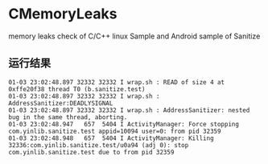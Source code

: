 # CMemoryLeaks
memory leaks check of C/C++
linux Sample and Android sample of Sanitize 
## 运行结果

```01-03 23:02:48.897 32332 32332 I wrap.sh : ==32336==ERROR: AddressSanitizer: stack-buffer-overflow on address 0xffe20f38 at pc 0xbd6d6675 bp 0xffe20ef8 sp 0xffe20ef4
01-03 23:02:48.897 32332 32332 I wrap.sh : READ of size 4 at 0xffe20f38 thread T0 (b.sanitize.test)
01-03 23:02:48.897 32332 32332 I wrap.sh : AddressSanitizer:DEADLYSIGNAL
01-03 23:02:48.897 32332 32332 I wrap.sh : AddressSanitizer: nested bug in the same thread, aborting.
01-03 23:02:48.947   657  5404 I ActivityManager: Force stopping com.yinlib.sanitize.test appid=10094 user=0: from pid 32359
01-03 23:02:48.948   657  5404 I ActivityManager: Killing 32336:com.yinlib.sanitize.test/u0a94 (adj 0): stop com.yinlib.sanitize.test due to from pid 32359

